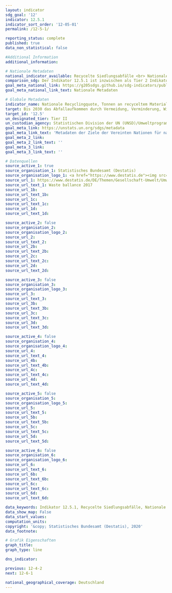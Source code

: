 ```yaml
---
layout: indicator
sdg_goal: '12'
indicator: 12.5.1
indicator_sort_order: '12-05-01'
permalink: /12-5-1/

reporting_status: complete
published: true
data_non_statistical: false

#Additional Information
additional_information: 

# Nationale Metadaten
national_indicator_available: Recycelte Siedlungsabfälle <br> Nationale Recyclingquote von Siedlungsabfällen
comparison_sdg: Der Indikator 12.5.1 ist inzwischen als Tier 2 Indikator klassifiziert, es ist noch keine internationale Metadatenbeschreibung veröffentlicht. (Stand 04/2020)
goal_meta_national_link: https://g205sdgs.github.io/sdg-indicators/public/MetaDe/12.5.1.pdf
goal_meta_national_link_text: Nationale Metadaten

# Globale Metadaten
indicator_name: Nationale Recyclingquote, Tonnen an recyceltem Material
target: Bis 2030 das Abfallaufkommen durch Vermeidung, Verminderung, Wiederverwertung und Wiederverwendung deutlich verringern
target_id: '12.5'
un_designated_tier: Tier II
un_custodian_agency: Statistischen Division der UN (UNSD)/Umweltprogramm der Vereinten Nationen (UNEP)
goal_meta_link: https://unstats.un.org/sdgs/metadata
goal_meta_link_text: 'Metadaten der Ziele der Vereinten Nationen für nachhaltige Entwicklung'
goal_meta_2_link: 
goal_meta_2_link_text: ''
goal_meta_3_link: 
goal_meta_3_link_text: ''

# Datenquellen
source_active_1: true
source_organisation_1: Statistisches Bundesamt (Destatis)
source_organisation_logo_1: <a href="https://www.destatis.de"><img src="https://g205sdgs.github.io/sdg-indicators/public/logos/destatis.png" alt="Logo destatis" /></a>
source_url_1: https://www.destatis.de/DE/Themen/Gesellschaft-Umwelt/Umwelt/Abfallwirtschaft/Publikationen/Downloads-Abfallwirtschaft/abfallbilanz-pdf-5321001.html
source_url_text_1: Waste ballance 2017
source_url_1b: 
source_url_text_1b: 
source_url_1c: 
source_url_text_1c: 
source_url_1d: 
source_url_text_1d: 

source_active_2: false
source_organisation_2: 
source_organisation_logo_2: 
source_url_2: 
source_url_text_2: 
source_url_2b: 
source_url_text_2b: 
source_url_2c: 
source_url_text_2c: 
source_url_2d: 
source_url_text_2d: 

source_active_3: false
source_organisation_3: 
source_organisation_logo_3: 
source_url_3: 
source_url_text_3: 
source_url_3b: 
source_url_text_3b: 
source_url_3c: 
source_url_text_3c: 
source_url_3d: 
source_url_text_3d: 

source_active_4: false
source_organisation_4: 
source_organisation_logo_4: 
source_url_4: 
source_url_text_4: 
source_url_4b: 
source_url_text_4b: 
source_url_4c: 
source_url_text_4c: 
source_url_4d: 
source_url_text_4d: 

source_active_5: false
source_organisation_5: 
source_organisation_logo_5: 
source_url_5: 
source_url_text_5: 
source_url_5b: 
source_url_text_5b: 
source_url_5c: 
source_url_text_5c: 
source_url_5d: 
source_url_text_5d: 

source_active_6: false
source_organisation_6: 
source_organisation_logo_6: 
source_url_6: 
source_url_text_6: 
source_url_6b: 
source_url_text_6b: 
source_url_6c: 
source_url_text_6c: 
source_url_6d: 
source_url_text_6d: 

data_keywords: Indikator 12.5.1, Recycelte Siedlungsabfälle, Nationale Recyclingquote von Siedlungsabfällen, Abfall, Statistischen Division der UN (UNSD), Umweltprogramm der Vereinten Nationen (UNEP)
data_show_map: False
data_start_values: 
computation_units: 
copyright: '&copy; Statistisches Bundesamt (Destatis), 2020'
data_footnote: 

# Grafik Eigenschaften
graph_title: 
graph_type: line

dns_indicator: 

previous: 12-4-2
next: 12-6-1

national_geographical_coverage: Deutschland
---
```



